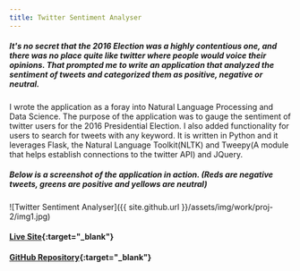 ```yaml
---
title: Twitter Sentiment Analyser
---
```

##### It's no secret that the 2016 Election was a highly contentious one, and there was no place quite like twitter where people would voice their opinions. That prompted me to write an application that analyzed the sentiment of tweets and categorized them as positive, negative or neutral.

I wrote the application as a foray into Natural Language Processing and Data Science. The purpose of the application was to gauge the sentiment of twitter users for the 2016 Presidential Election. I also added functionality for users to search for tweets with any keyword. It is written in Python and it leverages Flask, the Natural Language Toolkit(NLTK) and Tweepy(A module that helps establish connections to the twitter API) and JQuery.

##### Below is a screenshot of the application in action. (Reds are negative tweets, greens are positive and yellows are neutral)

![Twitter Sentiment Analyser]({{ site.github.url }}/assets/img/work/proj-2/img1.jpg)

#### [Live Site](https://salty-beach-83386.herokuapp.com/){:target="_blank"}
#### [GitHub Repository](https://github.com/crikeli/Sentiment_analyser){:target="_blank"}
